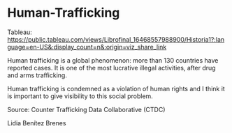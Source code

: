 # Human-Trafficking

Tableau: https://public.tableau.com/views/Librofinal_16468557988900/Historia1?:language=en-US&:display_count=n&:origin=viz_share_link

Human trafficking is a global phenomenon: more than 130 countries have reported cases. It is one of the most lucrative illegal activities, after drug and arms trafficking.

Human trafficking is condemned as a violation of human rights and I think it is important to give visibility to this social problem.

Source: Counter Trafficking Data Collaborative (CTDC) 

Lidia Benítez Brenes
